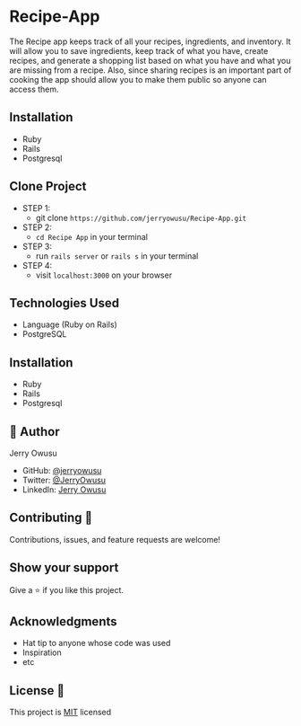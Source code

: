 # Recipe-App
The Recipe app keeps track of all your recipes, ingredients, and inventory. It will allow you to save ingredients, keep track of what you have, create recipes, and generate a shopping list based on what you have and what you are missing from a recipe. Also, since sharing recipes is an important part of cooking the app should allow you to make them public so anyone can access them.

## Installation
* Ruby
* Rails
* Postgresql
## Clone Project
- STEP 1:
  - git clone `https://github.com/jerryowusu/Recipe-App.git`
- STEP 2:
  - `cd Recipe App` in your terminal
- STEP 3:
  - run `rails server` or `rails s` in your terminal
- STEP 4:
  - visit `localhost:3000` on your browser

## Technologies Used
* Language (Ruby on Rails)
* PostgreSQL

## Installation
* Ruby
* Rails
* Postgresql

## 👤 Author
Jerry Owusu

- GitHub: [@jerryowusu](https://github.com/jerryowusu)
- Twitter: [@JerryOwusu](https://twitter.com/JerryOwusu)
- LinkedIn: [Jerry Owusu](https://linkedin.com/in/Jerry-Owusu-5430065b)

## Contributing :handshake:
Contributions, issues, and feature requests are welcome!

## Show your support
Give a 	:star: if you like this project.

## Acknowledgments
* Hat tip to anyone whose code was used
* Inspiration
* etc

## License :memo:
This project is [MIT](LICENCE) licensed